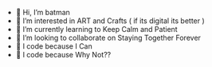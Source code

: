 - 👋 Hi, I’m batman
- 👀 I’m interested in ART and Crafts ( if its digital its better )
- 🌱 I’m currently learning to Keep Calm and Patient
- 💞️ I’m looking to collaborate on Staying Together Forever
- 🍰 I code because I Can
- 🎃 I code because Why Not??
<!---
s0hi1kh4n/s0hi1kh4n is a ✨ special ✨ repository because its `README.md` (this file) appears on your GitHub profile.
You can click the Preview link to take a look at your changes.
--->
